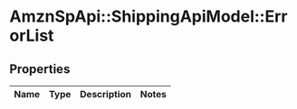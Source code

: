 # AmznSpApi::ShippingApiModel::ErrorList

## Properties
Name | Type | Description | Notes
------------ | ------------- | ------------- | -------------

